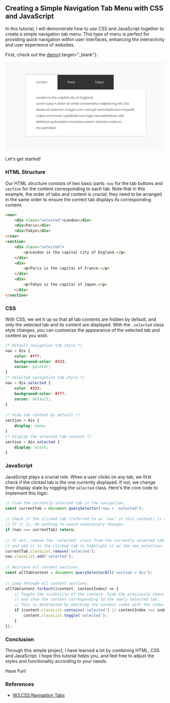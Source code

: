 
## Creating a Simple Navigation Tab Menu with CSS and JavaScript

In this tutorial, I will demonstrate how to use CSS and JavaScript together to create a simple navigation tab menu. This type of menu is perfect for providing quick navigation within user interfaces, enhancing the interactivity and user experience of websites.

First, check out the [demo](https://cnbjjj.github.io/navigation-tabs/demo.html){:target="_blank"}.

![](./assets/img/screenshot.png)

Let's get started!

### HTML Structure

Our HTML structure consists of two basic parts: `nav` for the tab buttons and `section` for the content corresponding to each tab. Note that in this example, the order of tabs and content is crucial; they need to be arranged in the same order to ensure the correct tab displays its corresponding content.

```html
<nav>
    <div class="selected">London</div>
    <div>Paris</div>
    <div>Tokyo</div>
</nav>
<section>
    <div class="selected">
        <p>London is the capital city of England.</p>
    </div>
    <div>
        <p>Paris is the capital of France.</p>
    </div>
    <div>
        <p>Tokyo is the capital of Japan.</p>
    </div>
</section>
```

### CSS

With CSS, we set it up so that all tab contents are hidden by default, and only the selected tab and its content are displayed. With the `.selected` class style changes, you can customize the appearance of the selected tab and content as you wish.

```css
/* Default navigation tab style */
nav > div {
    color: #fff;
    background-color: #333;
    cursor: pointer;
}
/* Selected navigation tab style */
nav > div.selected {
    color: #333;
    background-color: #fff;
    cursor: default;
}

/* Hide tab content by default */
section > div {
    display: none;
}
/* Display the selected tab content */
section > div.selected {
    display: block;
}
```

### JavaScript

JavaScript plays a crucial role. When a user clicks on any tab, we first check if the clicked tab is the one currently displayed. If not, we change their display state by toggling the `selected` class. Here's the core code to implement this logic:

```javascript
// Find the currently selected tab in the navigation.
const currentTab = document.querySelector('nav > .selected');

// Check if the clicked tab (referred to as 'nav' in this context) is already the selected one.
// If it is, do nothing to avoid unnecessary changes.
if (nav === currentTab) return;

// If not, remove the 'selected' class from the currently selected tab 
// and add it to the clicked tab to highlight it as the new selection.
currentTab.classList.remove('selected');
nav.classList.add('selected');

// Retrieve all content sections.
const allTabContent = document.querySelectorAll('section > div');

// Loop through all content sections.
allTabContent.forEach((content, contentIndex) => {
    // Toggle the visibility of the content: hide the previously shown content
    // and show the content corresponding to the newly selected tab.
    // This is determined by matching the content index with the index of the clicked tab.
    if (content.classList.contains('selected') || contentIndex === index) {
        content.classList.toggle('selected');
    }
});
```

### Conclusion

Through this simple project, I have learned a lot by combining HTML, CSS and JavaScript. I hope this tutorial helps you, and feel free to adjust the styles and functionality according to your needs.  

Have Fun!

### References

- [W3.CSS Navigation Tabs](https://www.w3schools.com/w3css/w3css_tabulators.asp)
